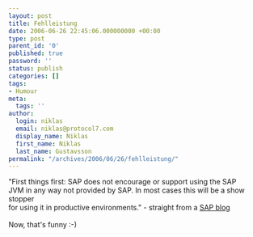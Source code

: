 ```yaml
---
layout: post
title: Fehlleistung
date: 2006-06-26 22:45:06.000000000 +00:00
type: post
parent_id: '0'
published: true
password: ''
status: publish
categories: []
tags:
- Humour
meta:
  tags: ''
author:
  login: niklas
  email: niklas@protocol7.com
  display_name: Niklas
  first_name: Niklas
  last_name: Gustavsson
permalink: "/archives/2006/06/26/fehlleistung/"
---
```

"First things first: SAP does not encourage or support using the SAP  
 JVM in any way not provided by SAP. In most cases this will be a show stopper  
 for using it in productive environments." - straight from a [SAP blog](https://www.sdn.sap.com/irj/sdn/weblogs?blog=/pub/wlg/3845)  
&nbsp;  
Now, that's funny :-)

